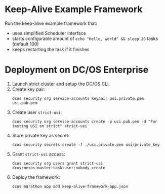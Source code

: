 # Keep-Alive Example Framework

Run the keep-alive example framework that:
- uses simplified Scheduler interface
- starts configurable amount of `echo "Hello, world" && sleep 20` tasks (default 100)
- keeps restarting the task if it finishes

# Deployment on DC/OS Enterprise

1. Launch strict cluster and setup the DC/OS CLI.
2. Create key pair:
   ```
   dcos security org service-accounts keypair usi.private.pem usi.pub.pem
   ```
3. Create user `strict-usi`:
   ```
   dcos security org service-accounts create -p usi.pub.pem -d "For testing USI on strict" strict-usi
   ```
4. Store private key as secret:
   ```
   dcos security secrets create -f ./usi.private.pem usi/private_key
   ```
5. Grant `strict-usi` access:
   ```
   dcos security org users grant strict-usi dcos:mesos:master:task:user:nobody create
   ```
6. Deploy the framework:
   ```
   dcos marathon app add keep-alive-framework-app.json
   ```
